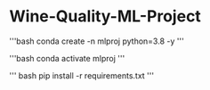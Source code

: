 # Wine-Quality-ML-Project

'''bash
conda create -n mlproj python=3.8 -y
'''

'''bash
conda activate mlproj
'''

''' bash
pip install -r requirements.txt
'''